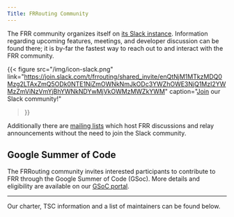 ```yaml
---
Title: FRRouting Community
---
```


The FRR community organizes itself on [its Slack
instance](https://join.slack.com/t/frrouting/shared_invite/enQtNjM1MTkzMDQ0Mzg2LTAxZmQ5ODk0NTE1NjZmOWNkNmJkODc3YWZhOWE3NjQ1MzI2YWMzZmViNzVmYjBhYWNkNDYwMjVkOWMzMWZkYWM).
Information regarding upcoming features, meetings, and developer discussion can
be found there; it is by-far the fastest way to reach out to and interact with
the FRR community.

{{< figure
	src="/img/icon-slack.png"
	link="https://join.slack.com/t/frrouting/shared_invite/enQtNjM1MTkzMDQ0Mzg2LTAxZmQ5ODk0NTE1NjZmOWNkNmJkODc3YWZhOWE3NjQ1MzI2YWMzZmViNzVmYjBhYWNkNDYwMjVkOWMzMWZkYWM"
	caption="[Join](https://join.slack.com/t/frrouting/shared_invite/enQtNjM1MTkzMDQ0Mzg2LTAxZmQ5ODk0NTE1NjZmOWNkNmJkODc3YWZhOWE3NjQ1MzI2YWMzZmViNzVmYjBhYWNkNDYwMjVkOWMzMWZkYWM) our Slack community!"
>}}

Additionally there are [mailing lists](https://lists.frrouting.org/listinfo)
which host FRR discussions and relay announcements without the need to join the
Slack community.

Google Summer of Code
---------------------

The FRRouting community invites interested participants to contribute to FRR
through the  Google Summer of Code (GSoc). More details and eligibility are
available on our [GSoC portal](https://frrouting.github.io/frr-gsoc/).

---

Our charter, TSC information and a list of maintainers can be found below.
